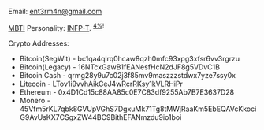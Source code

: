 Email: ent3rm4n@gmail.com

[MBTI](https://en.wikipedia.org/wiki/Myers–Briggs_Type_Indicator) Personality: [INFP-T](https://www.16personalities.com/infp-personality). <sup>[4%](https://en.wikipedia.org/wiki/Myers%E2%80%93Briggs_Type_Indicator#Type_dynamics_and_development)!</sup>

Crypto Addresses:
 - Bitcoin(SegWit) - bc1qa4qlrq0hcaw8qzh0mfc93xpg3xfsr6vv3rgrzu
 - Bitcoin(Legacy) - 16NTcxGawB1fEANesfHcN2dJF8g5VDvC1B
 - Bitcoin Cash - qrmg28y9u7c02j3f85mv9maszzzstdwx7yze7ssy0x
 - Litecoin - LTov1i9vvhAikCeJ4wRcrRKsy1kVLRHiPr
 - Ethereum - 0x4D1Cd15c88AA85c0E7C83df9255Ab7B7E3637D28
 - Monero - 45Vfm5rKL7qbk8GVUpVGhS7DgxuMk71Tg8tMWjRaaKm5EbEQAVcKkociG9AvUsKX7CSgxZW44BC9BithEFANmzdu9io1boi

